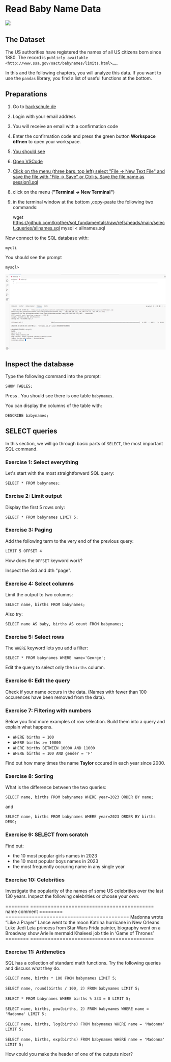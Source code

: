 
# Read Baby Name Data

![](../Images/babies.png)

## The Dataset

The US authorities have registered the names of all US citizens born
since 1880. The record is `publicly available <http://www.ssa.gov/oact/babynames/limits.html>`__.

In this and the following chapters, you will analyze this data.
If you want to use the ``pandas`` library, you find a list of useful
functions at the bottom.

## Preparations

1. Go to [hackschule.de]( https://workspace.hackschule.de/) 
2. Login with your email address
3. You will receive an email with a confirmation code 
4. Enter the confirmation code and press the green button **Workspace öffnen** to open your workspace.
5. [You should see](../Images/Landing%20screen.png)
6. [Open VSCode](../Images/VScode%20screen.png)
7. [Click on the menu (three bars, top left) select "File -> New Text File" and save the file with "File -> Save" or Ctrl-s. Save the file name as session1.sql](../Images/NewTextFile.png)
8. click on the menu (**"Terminal -> New Terminal"**)
9. in the terminal window at the bottom ,copy-paste the following two commands:

    wget https://github.com/krother/sql_fundamentals/raw/refs/heads/main/select_queries/allnames.sql
    mysql < allnames.sql

Now connect to the SQL database with:

    mycli

You should see the prompt

    mysql>

![](preparations_done.png)


## Inspect the database

Type the following command into the prompt:

    SHOW TABLES;

Press <Enter>. You should see there is one table `babynames`.

You can display the columns of the table with:

    DESCRIBE babynames;

## SELECT queries

In this section, we will go through basic parts of `SELECT`, the most important SQL command.

### Exercise 1: Select everything

Let's start with the most straightforward SQL query:

    SELECT * FROM babynames;

### Exrcise 2: Limit output

Display the first 5 rows only:

    SELECT * FROM babynames LIMIT 5;

### Exercise 3: Paging

Add the following term to the very end of the previous query:

    LIMIT 5 OFFSET 4

How does the `OFFSET` keyword work?

Inspect the 3rd and 4th "page".

### Exercise 4: Select columns

Limit the output to two columns:

    SELECT name, births FROM babynames;

Also try:

    SELECT name AS baby, births AS count FROM babynames;

### Exercise 5: Select rows

The `WHERE` keyword lets you add a filter:

    SELECT * FROM babynames WHERE name='George';

Edit the query to select only the `births` column.

### Exercise 6: Edit the query

Check if your name occurs in the data.
(Names with fewer than 100 occurences have been removed from the data).

### Exercise 7: Filtering with numbers

Below you find more examples of row selection.
Build them into a query and explain what happens.

* `WHERE births = 100`
* `WHERE births >= 10000`
* `WHERE births BETWEEN 10000 AND 11000`
* `WHERE births = 100 AND gender = 'F'`

Find out how many times the name **Taylor** occured in each year since 2000.

### Exercise 8: Sorting

What is the difference between the two queries:

    SELECT name, births FROM babynames WHERE year=2023 ORDER BY name;

and

    SELECT name, births FROM babynames WHERE year=2023 ORDER BY births DESC;

### Exercise 9: SELECT from scratch

Find out:

- the 10 most popular girls names in 2023
- the 10 most popular boys names in 2023
- the most frequently occuring name in any single year


### Exercise 10: Celebrities

Investigate the popularity of the names of some US celebrities over the last 130 years.
Inspect the following celebrities or choose your own:

======== ==========================================
name     comment
======== ==========================================
Madonna  wrote “Like a Prayer”
Lance    went to the moon
Katrina  hurricane in New Orleans
Luke     Jedi
Leia     princess from Star Wars
Frida    painter, biography went on a Broadway show
Arielle  mermaid
Khaleesi job title in ‘Game of Thrones’
======== ==========================================


### Exercise 11: Arithmetics

SQL has a collection of standard math functions.
Try the following queries and discuss what they do.

    SELECT name, births * 100 FROM babynames LIMIT 5;
    
    SELECT name, round(births / 100, 2) FROM babynames LIMIT 5;
    
    SELECT * FROM babynames WHERE births % 333 = 0 LIMIT 5;
    
    SELECT name, births, pow(births, 2) FROM babynames WHERE name = 'Madonna' LIMIT 5;

    SELECT name, births, log(births) FROM babynames WHERE name = 'Madonna' LIMIT 5;
    
    SELECT name, births, exp(births) FROM babynames WHERE name = 'Madonna' LIMIT 5;

How could you make the header of one of the outputs nicer?
